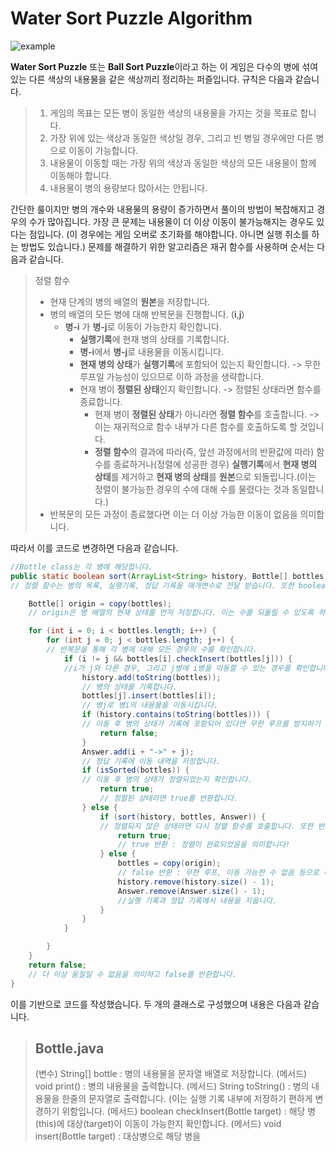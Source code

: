 Water Sort Puzzle Algorithm
=============

![example](https://github.com/LeeSeungHyun9661/WaterSortAlgorithm/assets/101535408/7c31888c-ae81-4cfb-8588-6572f0d5e6e7)

**Water Sort Puzzle** 또는 **Ball Sort Puzzle**이라고 하는 이 게임은 다수의 병에 섞여있는 다른 색상의 내용물을 같은 색상끼리 정리하는 퍼즐입니다. 규칙은 다음과 같습니다.
> 1. 게임의 목표는 모든 병이 동일한 색상의 내용물을 가지는 것을 목표로 합니다.
> 2. 가장 위에 있는 색상과 동일한 색상일 경우, 그리고 빈 병일 경우에만 다른 병으로 이동이 가능합니다. 
> 3. 내용물이 이동할 때는 가장 위의 색상과 동일한 색상의 모든 내용물이 함께 이동해야 합니다.
> 4. 내용물이 병의 용량보다 많아서는 안됩니다. 

간단한 룰이지만 병의 개수와 내용물의 용량이 증가하면서 풀이의 방법이 복잡해지고 경우의 수가 많아집니다. 가장 큰 문제는 내용물이 더 이상 이동이 불가능해지는 경우도 있다는 점입니다. (이 경우에는 게임 오버로 초기화를 해야합니다. 아니면 실행 취소를 하는 방법도 있습니다.)
문제를 해결하기 위한 알고리즘은 재귀 함수를 사용하며 순서는 다음과 같습니다. 

> 정렬 함수
> * 현재 단계의 병의 배열의 **원본**을 저장합니다.
> * 병의 배열의 모든 병에 대해 반복문을 진행합니다. (**i**,**j**)
>   * **병-i** 가 **병-j**로 이동이 가능한지 확인합니다.
>      * **실행기록**에 현재 병의 상태를 기록합니다.
>      * **병-i**에서 **병-j**로 내용물을 이동시킵니다.
>      * **현재 병의 상태**가 **실행기록**에 포함되어 있는지 확인합니다. -> 무한 루프일 가능성이 있으므로 이하 과정을 생략합니다.
>      * 현재 병이 **정렬된 상태**인지 확인합니다. -> 정렬된 상태라면 함수를 종료합니다.
>        * 현재 병이 **정렬된 상태**가 아니라면 **정렬 함수**를 호출합니다. -> 이는 재귀적으로 함수 내부가 다른 함수를 호출하도록 할 것입니다.
>        * **정렬 함수**의 결과에 따라(즉, 앞선 과정에서의 반환값에 따라) 함수를 종료하거나(정렬에 성공한 경우) **실행기록**에서 **현재 병의 상태**를 제거하고 **현재 병의 상태**를 **원본**으로 되돌립니다.(이는 정렬이 불가능한 경우의 수에 대해 수를 물렸다는 것과 동일합니다.)
>  * 반복문의 모든 과정이 종료했다면 이는 더 이상 가능한 이동이 없음을 의미합니다.

따라서 이를 코드로 변경하면 다음과 같습니다.
```java
//Bottle class는 각 병에 해당합니다.
public static boolean sort(ArrayList<String> history, Bottle[] bottles, ArrayList<String> Answer) {
// 정렬 함수는 병의 목록, 실행기록, 정답 기록을 매개변수로 전달 받습니다. 또한 boolean값을 반환합니다.

	Bottle[] origin = copy(bottles);
	// origin은 병 배열의 현재 상태를 먼저 저장합니다. 이는 수를 되돌릴 수 있도록 하여 

	for (int i = 0; i < bottles.length; i++) {
		for (int j = 0; j < bottles.length; j++) {
		// 반복문을 통해 각 병에 대해 모든 경우의 수를 확인합니다.
			if (i != j && bottles[i].checkInsert(bottles[j])) {
			//i가 j와 다른 경우, 그리고 j병에 i병을 이동할 수 있는 경우를 확인합니다.
				history.add(toString(bottles));
				// 병의 상태를 기록합니다.
				bottles[j].insert(bottles[i]);
				// 병j로 병i의 내용물을 이동시킵니다.
				if (history.contains(toString(bottles))) {
				// 이동 후 병의 상태가 기록에 포함되어 있다면 무한 루프를 방지하기 위해 false를 반환합니다.
					return false;
				}
				Answer.add(i + "->" + j);
				// 정답 기록에 이동 내역을 저장합니다.
				if (isSorted(bottles)) {
				// 이동 후 병의 상태가 정렬되었는지 확인합니다.
					return true;
					// 정렬된 상태라면 true를 반환합니다.
				} else { 
					if (sort(history, bottles, Answer)) {
					// 정렬되지 않은 상태라면 다시 정렬 함수를 호출합니다. 또한 반환값을 확인합니다.
						return true;
						// true 반환 : 정렬이 완료되었음을 의미합니다!
					} else {
						bottles = copy(origin);
						// false 반환 : 무한 루프, 이동 가능한 수 없음 등으로 해당 이동이 잘못되었음을 의미합니다. 이동을 취소합니다.(원본으로 다시 되돌립니다)
						history.remove(history.size() - 1);
						Answer.remove(Answer.size() - 1);
						//실행 기록과 정답 기록에서 내용을 지웁니다.
					}
				}
			}

		}
	}
	return false;
	// 더 이상 움질일 수 없음을 의미하고 false를 반환합니다.
}
```
이를 기반으로 코드를 작성했습니다. 두 개의 클래스로 구성했으며 내용은 다음과 같습니다.

> Bottle.java
> ----
> (변수) String[] bottle : 병의 내용물을 문자열 배열로 저장합니다.
> (메서드) void print() : 병의 내용물을 출력합니다.
> (메서드) String toString() : 병의 내용물을 한줄의 문자열로 출력합니다. (이는 실행 기록 내부에 저장하기 편하게 변경하기 위함입니다.
> (메서드) boolean checkInsert(Bottle target) : 해당 병(this)에 대상(target)이 이동이 가능한지 확인합니다.
> (메서드) void insert(Bottle target) : 대상병으로 해당 병을




